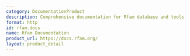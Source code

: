 ```yaml
---
category: DocumentationProduct
description: Comprehensive documentation for Rfam database and tools
format: http
id: rfam.docs
name: Rfam Documentation
product_url: https://docs.rfam.org/
layout: product_detail
---
```

